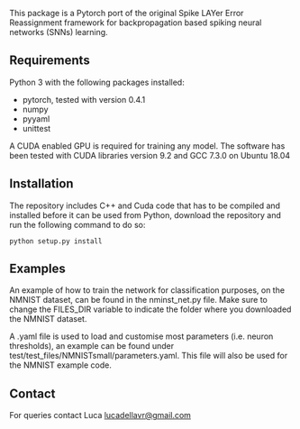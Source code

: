 This package is a Pytorch port of the original Spike LAYer Error Reassignment framework for backpropagation based spiking neural networks (SNNs) learning.

## Requirements
Python 3 with the following packages installed:

* pytorch, tested with version 0.4.1
* numpy
* pyyaml
* unittest

A CUDA enabled GPU is required for training any model.
The software has been tested with CUDA libraries version 9.2 and GCC 7.3.0 on Ubuntu 18.04

## Installation
The repository includes C++ and Cuda code that has to be compiled and installed before it can be used from Python, download the repository and run the following command to do so:

`python setup.py install`

## Examples
An example of how to train the network for classification purposes, on the NMNIST dataset, can be found in the nminst_net.py file. Make sure to change the FILES_DIR variable to indicate the folder where you downloaded the NMNIST dataset.

A .yaml file is used to load and customise most parameters (i.e. neuron thresholds), an example can be found under test/test_files/NMNISTsmall/parameters.yaml. This file will also be used for the NMNIST example code.

## Contact
For queries contact Luca lucadellavr@gmail.com